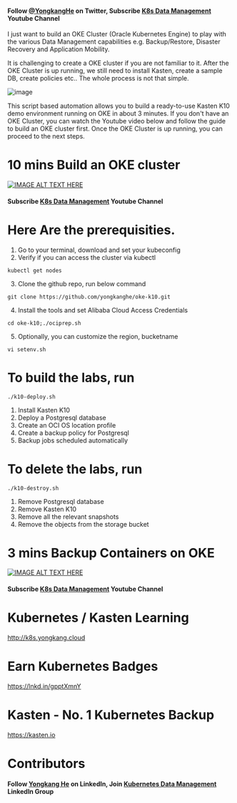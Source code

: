 #### Follow [@YongkangHe](https://twitter.com/yongkanghe) on Twitter, Subscribe [K8s Data Management](https://www.youtube.com/channel/UCm-sw1b23K-scoVSCDo30YQ?sub_confirmation=1) Youtube Channel

I just want to build an OKE Cluster (Oracle Kubernetes Engine) to play with the various Data Management capabilities e.g. Backup/Restore, Disaster Recovery and Application Mobility. 

It is challenging to create a OKE cluster if you are not familiar to it. After the OKE Cluster is up running, we still need to install Kasten, create a sample DB, create policies etc.. The whole process is not that simple.

![image](https://pbs.twimg.com/media/FZyKDuUX0AE7kHQ?format=jpg&name=small)

This script based automation allows you to build a ready-to-use Kasten K10 demo environment running on OKE in about 3 minutes. If you don't have an OKE Cluster, you can watch the Youtube video below and follow the guide to build an OKE cluster first. Once the OKE Cluster is up running, you can proceed to the next steps. 

# 10 mins Build an OKE cluster
[![IMAGE ALT TEXT HERE](https://img.youtube.com/vi/DnERr8xMiuU/0.jpg)](https://www.youtube.com/watch?v=DnERr8xMiuU)
#### Subscribe [K8s Data Management](https://www.youtube.com/channel/UCm-sw1b23K-scoVSCDo30YQ?sub_confirmation=1) Youtube Channel

# Here Are the prerequisities. 

1. Go to your terminal, download and set your kubeconfig
2. Verify if you can access the cluster via kubectl
````
kubectl get nodes
````
3. Clone the github repo, run below command
````
git clone https://github.com/yongkanghe/oke-k10.git
````
4. Install the tools and set Alibaba Cloud Access Credentials
````
cd oke-k10;./ociprep.sh
````
5. Optionally, you can customize the region, bucketname
````
vi setenv.sh
````
# To build the labs, run 
````
./k10-deploy.sh
````
1. Install Kasten K10
2. Deploy a Postgresql database
3. Create an OCI OS location profile
4. Create a backup policy for Postgresql
5. Backup jobs scheduled automatically

# To delete the labs, run 
````
./k10-destroy.sh
````
1. Remove Postgresql database
2. Remove Kasten K10
3. Remove all the relevant snapshots
4. Remove the objects from the storage bucket

# 3 mins Backup Containers on OKE
[![IMAGE ALT TEXT HERE](https://img.youtube.com/vi/Su9ZWZq2XG0/0.jpg)](https://wwww.youtube.com/watch?v=Su9ZWZq2XG0)
#### Subscribe [K8s Data Management](https://www.youtube.com/channel/UCm-sw1b23K-scoVSCDo30YQ?sub_confirmation=1) Youtube Channel

# Kubernetes / Kasten Learning
http://k8s.yongkang.cloud

# Earn Kubernetes Badges
https://lnkd.in/gpptXmnY

# Kasten - No. 1 Kubernetes Backup
https://kasten.io 

# Contributors
#### Follow [Yongkang He](http://yongkang.cloud) on LinkedIn, Join [Kubernetes Data Management](https://www.linkedin.com/groups/13983251) LinkedIn Group
